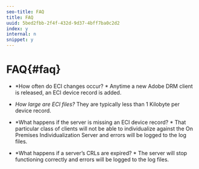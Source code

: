 ```yaml
---
seo-title: FAQ
title: FAQ
uuid: 5bed2fbb-2f4f-432d-9d37-4bff7ba0c2d2
index: y
internal: n
snippet: y
---
```


# FAQ{#faq}

* *How often do ECI changes occur? * Anytime a new Adobe DRM client is released, an ECI device record is added. 

* *How large are ECI files?* They are typically less than 1 Kilobyte per device record. 

* *What happens if the server is missing an ECI device record? * That particular class of clients will not be able to individualize against the On Premises Individualization Server and errors will be logged to the log files. 

* *What happens if a server’s CRLs are expired? * The server will stop functioning correctly and errors will be logged to the log files.

